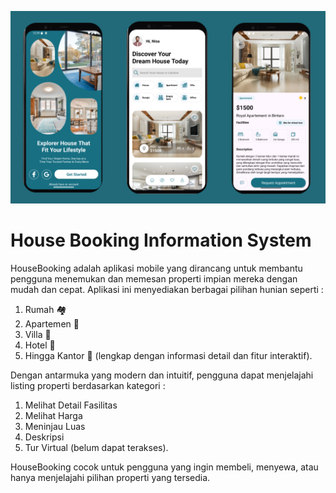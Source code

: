 ![image alt](https://github.com/achill75/HouseBooking/blob/16796db129751cc2bd70ea6e3f401344cb8a4e2b/ReadmeHouseBooking.png)

# House Booking Information System
HouseBooking adalah aplikasi mobile yang dirancang untuk membantu pengguna menemukan dan memesan properti impian mereka dengan mudah dan cepat. Aplikasi ini menyediakan berbagai pilihan hunian seperti :
1. Rumah 🏘
2. Apartemen 🏬
3.  Villa 🏡
4. Hotel 🏨
5. Hingga Kantor 🏣 (lengkap dengan informasi detail dan fitur interaktif).

Dengan antarmuka yang modern dan intuitif, pengguna dapat menjelajahi listing properti berdasarkan kategori :
1. Melihat Detail Fasilitas
2. Melihat Harga
3. Meninjau Luas 
4. Deskripsi 
5. Tur Virtual (belum dapat terakses).

HouseBooking cocok untuk pengguna yang ingin membeli, menyewa, atau hanya menjelajahi pilihan properti yang tersedia.


